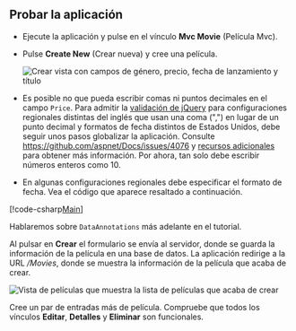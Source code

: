 
## <a name="test-the-app"></a>Probar la aplicación

* Ejecute la aplicación y pulse en el vínculo **Mvc Movie** (Película Mvc).
* Pulse **Create New** (Crear nueva) y cree una película.

  ![Crear vista con campos de género, precio, fecha de lanzamiento y título](../../tutorials/first-mvc-app/adding-model/_static/movies.png)

* Es posible no que pueda escribir comas ni puntos decimales en el campo `Price`. Para admitir la [validación de jQuery](https://jqueryvalidation.org/) para configuraciones regionales distintas del inglés que usan una coma (",") en lugar de un punto decimal y formatos de fecha distintos de Estados Unidos, debe seguir unos pasos globalizar la aplicación. Consulte https://github.com/aspnet/Docs/issues/4076 y [recursos adicionales](#additional-resources) para obtener más información. Por ahora, tan solo debe escribir números enteros como 10.

<a name="displayformatdatelocal"></a>

* En algunas configuraciones regionales debe especificar el formato de fecha. Vea el código que aparece resaltado a continuación.

[!code-csharp[Main](../../tutorials/first-mvc-app/start-mvc/sample/MvcMovie/Models/MovieDateFormat.cs?name=snippet_1&highlight=2,10)]

Hablaremos sobre `DataAnnotations` más adelante en el tutorial.

Al pulsar en **Crear** el formulario se envía al servidor, donde se guarda la información de la película en una base de datos. La aplicación redirige a la URL */Movies*, donde se muestra la información de la película que acaba de crear.

![Vista de películas que muestra la lista de películas que acaba de crear](../../tutorials/first-mvc-app/adding-model/_static/h.png)

Cree un par de entradas más de película. Compruebe que todos los vínculos **Editar**, **Detalles** y **Eliminar** son funcionales.
